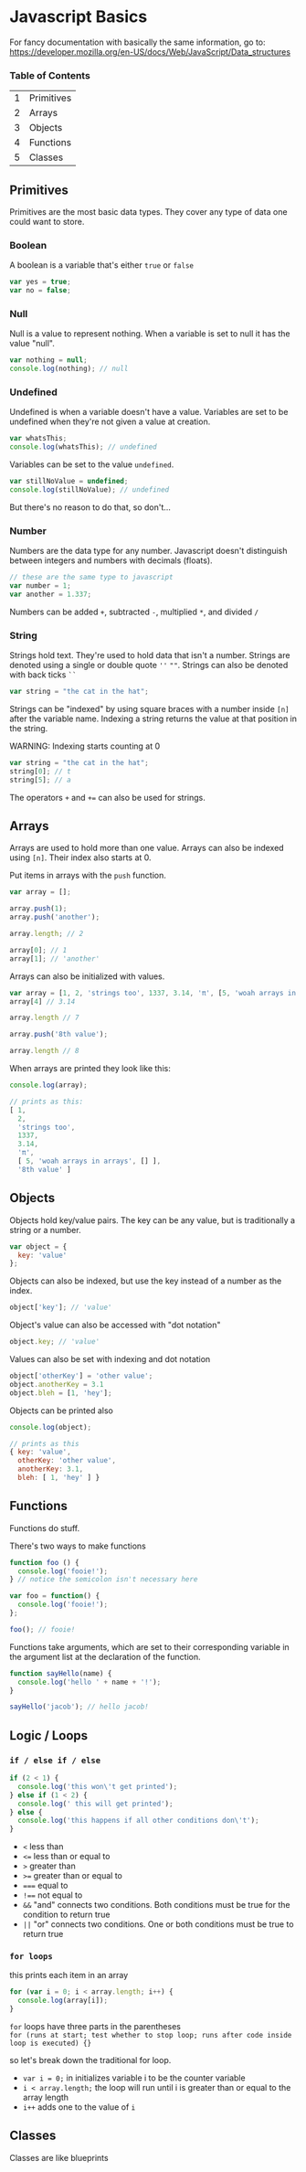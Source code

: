 # Javascript Basics

For fancy documentation with basically the same information, go to: https://developer.mozilla.org/en-US/docs/Web/JavaScript/Data_structures

### Table of Contents  
| | |
|:- | :--------- |
| 1 | Primitives |
| 2 | Arrays     |
| 3 | Objects    |
| 4 | Functions  |
| 5 | Classes    |

## Primitives

Primitives are the most basic data types.  They cover any type of data one could want to store.

### Boolean

A boolean is a variable that's either `true` or `false`

```javascript
var yes = true;
var no = false;
```

### Null

Null is a value to represent nothing.  When a variable is set to null it has the value "null".
```javascript
var nothing = null;
console.log(nothing); // null
```

### Undefined

Undefined is when a variable doesn't have a value. Variables are set to be undefined when they're not given a value at creation.

```javascript
var whatsThis;
console.log(whatsThis); // undefined
```

Variables can be set to the value `undefined`.
```javascript
var stillNoValue = undefined;
console.log(stillNoValue); // undefined
```
But there's no reason to do that, so don't...

### Number

Numbers are the data type for any number.  Javascript doesn't distinguish between integers and numbers with decimals (floats).

```javascript
// these are the same type to javascript
var number = 1;
var another = 1.337;
```

Numbers can be added `+`, subtracted `-`, multiplied `*`, and divided `/`

### String

Strings hold text. They're used to hold data that isn't a number. Strings are denoted using a single or double quote `''` `""`. Strings can also be denoted with back ticks
` `` `

```javascript
var string = "the cat in the hat";
```

Strings can be "indexed" by using square braces with a number inside `[n]` after the variable name. Indexing a string returns the value at that position in the string.

WARNING: Indexing starts counting at 0

```javascript
var string = "the cat in the hat";
string[0]; // t
string[5]; // a
```

The operators `+` and `+=` can also be used for strings.

## Arrays
Arrays are used to hold more than one value. Arrays can also be indexed using `[n]`. Their index also starts at 0.  

Put items in arrays with the `push` function.

```javascript
var array = [];

array.push(1);
array.push('another');

array.length; // 2

array[0]; // 1
array[1]; // 'another'
```
Arrays can also be initialized with values.

```javascript
var array = [1, 2, 'strings too', 1337, 3.14, 'π', [5, 'woah arrays in arrays', []]];
array[4] // 3.14

array.length // 7

array.push('8th value');

array.length // 8
```

When arrays are printed they look like this:
```javascript
console.log(array);

// prints as this:
[ 1,
  2,
  'strings too',
  1337,
  3.14,
  'π',
  [ 5, 'woah arrays in arrays', [] ],
  '8th value' ]
```

## Objects
Objects hold key/value pairs.  The key can be any value, but is traditionally a string or a number.

```javascript
var object = {
  key: 'value'
};
```

Objects can also be indexed, but use the key instead of a number as the index.

```javascript
object['key']; // 'value'
```

Object's value can also be accessed with "dot notation"

```javascript
object.key; // 'value'
```

Values can also be set with indexing and dot notation

```javascript
object['otherKey'] = 'other value';
object.anotherKey = 3.1
object.bleh = [1, 'hey'];
```

Objects can be printed also

```javascript
console.log(object);

// prints as this
{ key: 'value',
  otherKey: 'other value',
  anotherKey: 3.1,
  bleh: [ 1, 'hey' ] }
```
## Functions

Functions do stuff.

There's two ways to make functions

```javascript
function foo () {
  console.log('fooie!');
} // notice the semicolon isn't necessary here

var foo = function() {
  console.log('fooie!');
};

foo(); // fooie!
```

Functions take arguments, which are set to their corresponding variable in the argument list at the declaration of the function.

```javascript
function sayHello(name) {
  console.log('hello ' + name + '!');
}

sayHello('jacob'); // hello jacob!
```

## Logic / Loops

### `if / else if / else`

```javascript
if (2 < 1) {
  console.log('this won\'t get printed');
} else if (1 < 2) {
  console.log(' this will get printed');
} else {
  console.log('this happens if all other conditions don\'t');
}
```

 - `<` less than
 - `<=` less than or equal to
 - `>` greater than
 - `>=` greater than or equal to
 - `===` equal to
 - `!==` not equal to
 - `&&` "and" connects two conditions. Both conditions must be true for the condition to return true
 - `||` "or" connects two conditions. One or both conditions must be true to return true


### `for loops`

this prints each item in an array
```javascript
for (var i = 0; i < array.length; i++) {
  console.log(array[i]);
}
```

`for` loops have three parts in the parentheses  
`for (runs at start; test whether to stop loop; runs after code inside loop is executed) {}`

so let's break down the traditional for loop.
 - `var i = 0;` in initializes variable i to be the counter variable
 - `i < array.length;` the loop will run until i is greater than or equal to the array length
 - `i++` adds one to the value of `i`

## Classes

Classes are like blueprints
